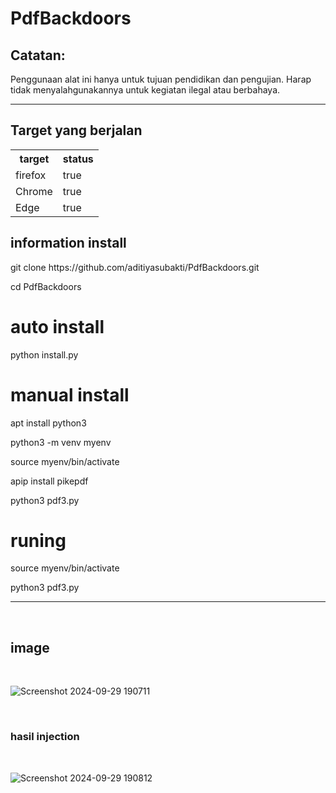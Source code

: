 # PdfBackdoors
<h2>Catatan:</h2>
<p>Penggunaan alat ini hanya untuk tujuan pendidikan dan pengujian. Harap tidak menyalahgunakannya untuk kegiatan ilegal atau berbahaya.
</p>
<hr>
<h2>Target yang berjalan</h2>
  <table>
    <tr>
      <th>target</th>
      <th>status</th>
    </tr>
    <tr>
      <td>firefox</td>
      <td>true</td>
    </tr>
      <tr>
      <td>Chrome</td>
      <td>true</td>
      </tr>
      <tr>
      <td>Edge</td>
      <td>true</td>
    </tr>
  </table>
<h2>information install</h2>
<p>git clone https://github.com/aditiyasubakti/PdfBackdoors.git</p>
<p>cd PdfBackdoors</p>
<h1>auto install</h1>
<p>python install.py</p>
  <h1>manual install</h1>
  <p>apt install python3</p>
  <p>python3 -m venv myenv</p>
  <p>source myenv/bin/activate</p>
  <p>apip install pikepdf</p>
  <p>python3 pdf3.py</p>
<h1>runing</h1>
  <p>source myenv/bin/activate</p>
  <p>python3 pdf3.py</p>

<hr>
<br>
<h2>image</h2>
<br>

![Screenshot 2024-09-29 190711](https://github.com/user-attachments/assets/c77dd3c8-50d8-4295-be4d-370483deb71c)

<br>
<h3>hasil injection</h3>
<br>

![Screenshot 2024-09-29 190812](https://github.com/user-attachments/assets/e9efee9d-367d-4f73-8829-e5d7063f348a)
